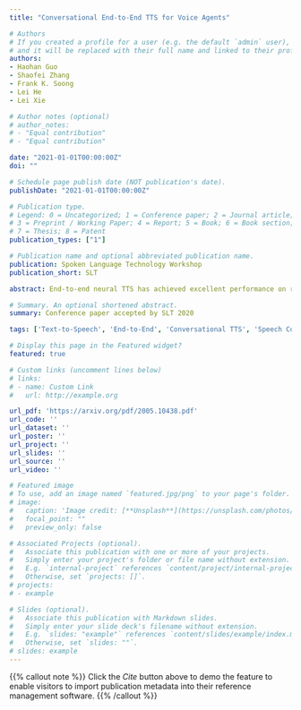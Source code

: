 ```yaml
---
title: "Conversational End-to-End TTS for Voice Agents"

# Authors
# If you created a profile for a user (e.g. the default `admin` user), write the username (folder name) here 
# and it will be replaced with their full name and linked to their profile.
authors:
- Haohan Guo
- Shaofei Zhang
- Frank K. Soong
- Lei He
- Lei Xie

# Author notes (optional)
# author_notes:
# - "Equal contribution"
# - "Equal contribution"

date: "2021-01-01T00:00:00Z"
doi: ""

# Schedule page publish date (NOT publication's date).
publishDate: "2021-01-01T00:00:00Z"

# Publication type.
# Legend: 0 = Uncategorized; 1 = Conference paper; 2 = Journal article;
# 3 = Preprint / Working Paper; 4 = Report; 5 = Book; 6 = Book section;
# 7 = Thesis; 8 = Patent
publication_types: ["1"]

# Publication name and optional abbreviated publication name.
publication: Spoken Language Technology Workshop
publication_short: SLT

abstract: End-to-end neural TTS has achieved excellent performance on reading style speech synthesis. However, it is still a challenge to build a high-quality conversational TTS due to the limitations of corpus and modeling capability. This study aims at building a conversational TTS for a voice agent under sequence to sequence modeling framework. We firstly construct a spontaneous conversational speech corpus well designed for the voice agent with a new recording scheme ensuring both recording quality and conversational speaking style. Secondly, we propose a conversation context-aware end-to-end TTS approach that employs an auxiliary encoder and a conversational context encoder to specifically reinforce the information about the current utterance and its context in a conversation as well. Experimental results show that the proposed approach produces more natural prosody in accordance with the conversational context, with significant preference gains at both utterance-level and conversation-level. Moreover, we find that the model has the ability to express some spontaneous behaviors like fillers and repeated words, which makes the conversational speaking style more realistic.

# Summary. An optional shortened abstract.
summary: Conference paper accepted by SLT 2020

tags: ['Text-to-Speech', 'End-to-End', 'Conversational TTS', 'Speech Corpus', 'Voice Agent']

# Display this page in the Featured widget?
featured: true

# Custom links (uncomment lines below)
# links:
# - name: Custom Link
#   url: http://example.org

url_pdf: 'https://arxiv.org/pdf/2005.10438.pdf'
url_code: ''
url_dataset: ''
url_poster: ''
url_project: ''
url_slides: ''
url_source: ''
url_video: ''

# Featured image
# To use, add an image named `featured.jpg/png` to your page's folder. 
# image:
#   caption: 'Image credit: [**Unsplash**](https://unsplash.com/photos/pLCdAaMFLTE)'
#   focal_point: ""
#   preview_only: false

# Associated Projects (optional).
#   Associate this publication with one or more of your projects.
#   Simply enter your project's folder or file name without extension.
#   E.g. `internal-project` references `content/project/internal-project/index.md`.
#   Otherwise, set `projects: []`.
# projects:
# - example

# Slides (optional).
#   Associate this publication with Markdown slides.
#   Simply enter your slide deck's filename without extension.
#   E.g. `slides: "example"` references `content/slides/example/index.md`.
#   Otherwise, set `slides: ""`.
# slides: example
---
```


<!-- {{% callout note %}}
Create your slides in Markdown - click the *Slides* button to check out the example.
{{% /callout %}} -->

{{% callout note %}}
Click the *Cite* button above to demo the feature to enable visitors to import publication metadata into their reference management software.
{{% /callout %}}